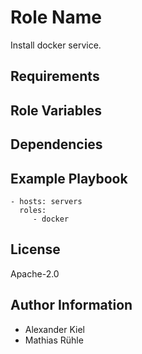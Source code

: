 Role Name
=========

Install docker service.

Requirements
------------

Role Variables
--------------

Dependencies
------------

Example Playbook
----------------

    - hosts: servers
      roles:
         - docker

License
-------

Apache-2.0

Author Information
------------------

- Alexander Kiel
- Mathias Rühle
